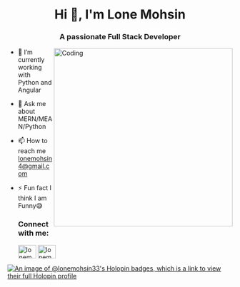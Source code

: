 

<!--
*Lone Mohsin* is a ✨ special ✨ repository because its `README.md` (this file) appears on your GitHub profile.
Here are some ideas to get you started:
- 🔭 I’m currently working on ...
- 🌱 I’m currently learning ...
- 👯 I’m looking to collaborate on ...
- 🤔 I’m looking for help with ...
- 💬 Ask me about ...
- 📫 How to reach me: ...
- 😄 Pronouns: ...
- ⚡ Fun fact: ...
-->
<h1 align="center">Hi 👋, I'm Lone Mohsin</h1>
<h3 align="center">A passionate Full Stack Developer</h3>
<img align="right" alt="Coding" width="400" src="https://mir-s3-cdn-cf.behance.net/project_modules/disp/1e166b113111309.60217f715c007.gif">

<p align="left">  </p>

- 🌱 I’m currently working with Python and Angular

- 💬 Ask me about MERN/MEAN/Python

- 📫 How to reach me lonemohsin4@gmail.com

- ⚡ Fun fact I think I am Funny😅

    <h3 align="left">Connect with me:</h3>
    <p align="left">
        <a href="https://www.linkedin.com/in/lone-mohsin/" target="blank"><img align="center"
                src="https://www.svgrepo.com/show/922/linkedin.svg"
                alt="lonemohsin33" height="30" width="40" /></a>
        <a href="https://leetcode.com/lonemohsin33/" target="blank"><img align="center"
                src="https://www.svgrepo.com/show/306328/leetcode.svg"
                alt="lonemohsin33" height="30" width="40" /></a>
    </p>
[![An image of @lonemohsin33's Holopin badges, which is a link to view their full Holopin profile](https://holopin.me/lonemohsin33)](https://holopin.io/@lonemohsin33)
    


